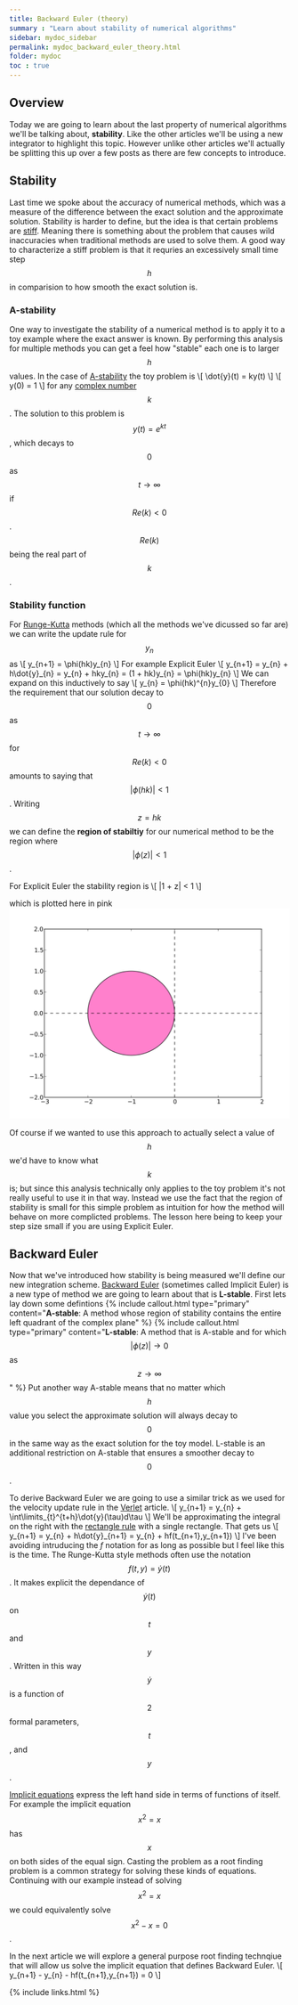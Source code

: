 ```yaml
---
title: Backward Euler (theory)
summary : "Learn about stability of numerical algorithms"
sidebar: mydoc_sidebar
permalink: mydoc_backward_euler_theory.html
folder: mydoc
toc : true
---
```


## Overview
Today we are going to learn about the last property of numerical algorithms we'll be talking about, **stability**. 
Like the other articles we'll be using a new integrator to highlight this topic.
However unlike other articles we'll actually be splitting this up over a few posts as there are few concepts to introduce.

## Stability
Last time we spoke about the accuracy of numerical methods, which was a measure of the difference between the exact solution and the approximate solution.
Stability is harder to define, but the idea is that certain problems are [stiff](https://en.wikipedia.org/wiki/Stiff_equation). 
Meaning there is something about the problem that causes wild inaccuracies when traditional methods are used to solve them. 
A good way to characterize a stiff problem is that it requries an excessively small time step $$h$$ in comparision to how smooth the exact solution is.

### A-stability
One way to investigate the stability of a numerical method is to apply it to a toy example where the exact answer is known. 
By performing this analysis for multiple methods you can get a feel how "stable" each one is to larger $$h$$ values.
In the case of [A-stability](https://en.wikipedia.org/wiki/Stiff_equation#A-stability) the toy problem is 
\\[
	\dot{y}(t) = ky(t)
\\]
\\[
	y(0) = 1
\\]
for any [complex number](https://en.wikipedia.org/wiki/Complex_number) $$k$$. 
The solution to this problem is $$y(t) = e^{kt}$$, which decays to $$0$$ as $$t \to \infty$$ if $$Re(k) < 0$$. 
$$Re(k)$$ being the real part of $$k$$.

### Stability function
For [Runge-Kutta](https://en.wikipedia.org/wiki/Runge%E2%80%93Kutta_method) methods (which all the methods we've dicussed so far are) we can write the update rule for $$y_{n}$$ as
\\[
y_{n+1} = \phi(hk)y_{n}
\\]
For example Explicit Euler 
\\[
y_{n+1} = y_{n} + h\dot{y}\_{n} = y_{n} + hky_{n} = (1 + hk)y_{n} = \phi(hk)y_{n}
\\]
We can expand on this inductively to say 
\\[
y_{n} = \phi(hk)^{n}y_{0}
\\]
Therefore the requirement that our solution decay to $$0$$ as $$t \to \infty$$ for $$Re(k) < 0$$ amounts to saying that $$|\phi(hk)| < 1$$.
Writing $$z = hk$$ we can define the **region of stabiltiy** for our numerical method to be the region where $$|\phi(z)| < 1$$.

For Explicit Euler the stability region is
\\[
|1 + z| < 1
\\]

which is plotted here in pink
<img src="./images/Backward Euler (Theory)/explict_euler_stability_region.svg" />

Of course if we wanted to use this approach to actually select a value of $$h$$ we'd have to know what $$k$$ is; 
but since this analysis technically only applies to the toy problem it's not really useful to use it in that way.
Instead we use the fact that the region of stability is small for this simple problem as intuition for how the method will behave on more complicted problems.
The lesson here being to keep your step size small if you are using Explicit Euler.

## Backward Euler
Now that we've introduced how stability is being measured we'll define our new integration scheme. 
[Backward Euler](https://en.wikipedia.org/wiki/Backward_Euler_method) (sometimes called Implicit Euler) is a new type of method we are going to learn about that is **L-stable**.
First lets lay down some defintions
{% include callout.html type="primary" content="**A-stable**: A method whose region of stability contains the entire left quadrant of the complex plane" %}
{% include callout.html type="primary" content="**L-stable**: A method that is A-stable and for which $$|\phi(z)| \to 0$$ as $$z \to \infty$$" %}
Put another way A-stable means that no matter which $$h$$ value you select the approximate solution will always decay to $$0$$ in the same way as the exact solution for the toy model.
L-stable is an additional restriction on A-stable that ensures a smoother decay to $$0$$.

To derive Backward Euler we are going to use a similar trick as we used for the velocity update rule in the [Verlet](mydoc_verlet.html#verlet_integration) article.
\\[
y_{n+1} = y_{n} + \int\limits_{t}^{t+h}\dot{y}(\tau)d\tau
\\]
We'll be approximating the integral on the right with the [rectangle rule](https://en.wikipedia.org/wiki/Rectangle_method) with a single rectangle.
That gets us
\\[
y_{n+1} = y_{n} + h\dot{y}\_{n+1} = y_{n} + hf(t_{n+1},y_{n+1})
\\]
I've been avoiding intruducing the *f* notation for as long as possible but I feel like this is the time.
The Runge-Kutta style methods often use the notation $$f(t,y) = \dot{y}(t)$$. It makes explicit the dependance of $$\dot{y}(t)$$ on $$t$$ and $$y$$.
Written in this way $$\dot{y}$$ is a function of $$2$$ formal parameters, $$t$$, and $$y$$. 

[Implicit equations](https://en.wikipedia.org/wiki/Implicit_function) express the left hand side in terms of functions of itself. 
For example the implicit equation $$x^{2} = x$$ has $$x$$ on both sides of the equal sign. 
Casting the problem as a root finding problem is a common strategy for solving these kinds of equations.
Continuing with our example instead of solving $$x^{2} = x$$ we could equivalently solve $$x^{2} - x = 0$$.

In the next article we will explore a general purpose root finding technqiue that will allow us solve the implicit equation that defines Backward Euler.
\\[
y_{n+1} - y_{n} - hf(t_{n+1},y_{n+1}) = 0
\\] 


{% include links.html %}
